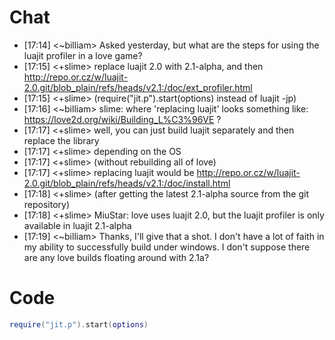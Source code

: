 # Chat
* [17:14] <~billiam> Asked yesterday, but what are the steps for using the luajit profiler in a love game?
* [17:15] <+slime> replace luajit 2.0 with 2.1-alpha, and then http://repo.or.cz/w/luajit-2.0.git/blob_plain/refs/heads/v2.1:/doc/ext_profiler.html
* [17:15] <+slime> (require("jit.p").start(options) instead of luajit -jp)
* [17:16] <~billiam> slime: where 'replacing luajit' looks something like: https://love2d.org/wiki/Building_L%C3%96VE ?
* [17:17] <+slime> well, you can just build luajit separately and then replace the library
* [17:17] <+slime> depending on the OS
* [17:17] <+slime> (without rebuilding all of love)
* [17:17] <+slime> replacing luajit would be http://repo.or.cz/w/luajit-2.0.git/blob_plain/refs/heads/v2.1:/doc/install.html
* [17:18] <+slime> (after getting the latest 2.1-alpha source from the git repository)
* [17:18] <+slime> MiuStar: love uses luajit 2.0, but the luajit profiler is only available in luajit 2.1-alpha
* [17:19] <~billiam> Thanks, I'll give that a shot. I don't have a lot of faith in my ability to successfully build under windows. I don't suppose there are any love builds floating around with 2.1a?

# Code
```lua
require("jit.p").start(options)
```
